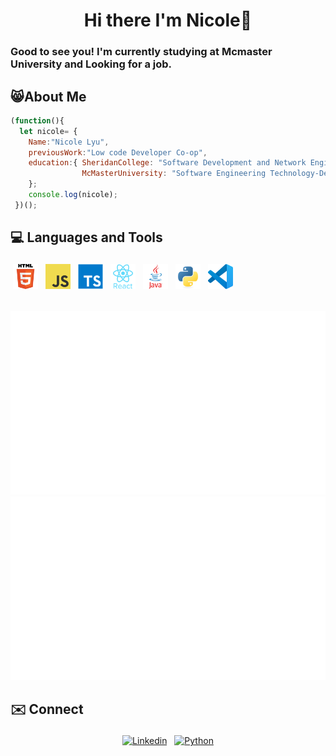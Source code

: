 <h1 align="center">
Hi there I'm Nicole👋
</h1>

### Good to see you! I'm currently studying at Mcmaster University and Looking for a job.

## 😸About Me

```Javascript
(function(){
  let nicole= {
    Name:"Nicole Lyu",
    previousWork:"Low code Developer Co-op",
    education:{ SheridanCollege: "Software Development and Network Engineering-Diploma",
                McMasterUniversity: "Software Engineering Technology-Degree"}
    };
    console.log(nicole);
 })();
```
## :computer: Languages and Tools
<div>
<img src="https://raw.githubusercontent.com/github/explore/80688e429a7d4ef2fca1e82350fe8e3517d3494d/topics/html/html.png" alt="HTML5" height="40" style="vertical-align:top; margin:4px">
<img src="https://raw.githubusercontent.com/github/explore/80688e429a7d4ef2fca1e82350fe8e3517d3494d/topics/javascript/javascript.png" alt="Javascript" height="40" style="vertical-align:top; margin:4px">
<img src="https://github.com/devicons/devicon/blob/master/icons/typescript/typescript-original.svg" alt="ts" width="40" height="40" style="vertical-align:top; margin:4px"/>
<img src="https://raw.githubusercontent.com/devicons/devicon/master/icons/react/react-original-wordmark.svg" alt="react" width="40" height="40" style="vertical-align:top; margin:4px"/>
<img src="https://github.com/devicons/devicon/blob/master/icons/java/java-original-wordmark.svg" alt="java" width="40" height="40" style="vertical-align:top; margin:4px"/>
<img src="https://raw.githubusercontent.com/devicons/devicon/master/icons/python/python-original.svg" alt="python" width="40" height="40" style="vertical-align:top; margin:4px"/> 
<img src="https://raw.githubusercontent.com/github/explore/80688e429a7d4ef2fca1e82350fe8e3517d3494d/topics/visual-studio-code/visual-studio-code.png" alt="VS Code" height="40" style="vertical-align:top; margin:4px">
</div>
<br/>

![alt-text-1](https://raw.githubusercontent.com/XIN-Mcmaster/github-stats-transparent/output/generated/overview.svg)
![alt-text-2](https://raw.githubusercontent.com/XIN-Mcmaster/github-stats-transparent/output/generated/languages.svg)


## ✉️ Connect
<p align="center">
 <a href="https://www.linkedin.com/in/nicolelyu/" target="_blank" rel="noopener noreferrer"> <img src="https://cdn.jsdelivr.net/npm/simple-icons@v3/icons/linkedin.svg" alt="Linkedin" height="40" style="vertical-align:top; margin:4px"></a>
 <a href="mailto:nicolexin416@gmail.com"> <img src="https://cdn.jsdelivr.net/npm/simple-icons@v3/icons/gmail.svg" alt="Python" height="40" style="vertical-align:top; margin:4px"></a>
</p>


<!--
**XIN-Mcmaster/XIN-Mcmaster** is a ✨ _special_ ✨ repository because its `README.md` (this file) appears on your GitHub profile.
 <a href="https://charalambosioannou.github.io/" target="_blank" rel="noopener noreferrer"> <img src="https://raw.githubusercontent.com/iconic/open-iconic/master/svg/globe.svg" alt="Python" height="40" style="vertical-align:top; margin:4px"> </a>

Here are some ideas to get you started:

- 🔭 I’m currently working on ...
- 🌱 I’m currently learning ...
- 👯 I’m looking to collaborate on ...
- 🤔 I’m looking for help with ...
- 💬 Ask me about ...
- 📫 How to reach me: ...
- 😄 Pronouns: ...
- ⚡ Fun fact: ...
-->
